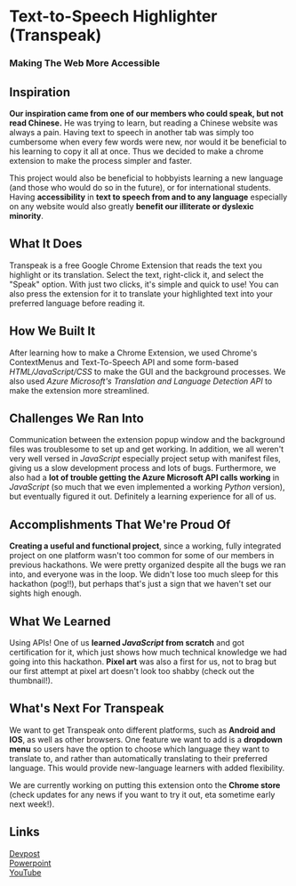 # Text-to-Speech Highlighter (Transpeak)
### Making The Web More Accessible

## Inspiration
**Our inspiration came from one of our members who could speak, but not read Chinese.** He was trying to learn, but reading a Chinese website was always a pain. Having text to speech in another tab was simply too cumbersome when every few words were new, nor would it be beneficial to his learning to copy it all at once. Thus we decided to make a chrome extension to make the process simpler and faster.

This project would also be beneficial to hobbyists learning a new language (and those who would do so in the future), or for international students. Having **accessibility** in **text to speech from and to any language** especially on any website would also greatly **benefit our illiterate or dyslexic minority**. 

## What It Does
Transpeak is a free Google Chrome Extension that reads the text you highlight or its translation. Select the text, right-click it, and select the "Speak" option. With just two clicks, it's simple and quick to use! You can also press the extension for it to translate your highlighted text into your preferred language before reading it.

## How We Built It
After learning how to make a Chrome Extension, we used Chrome's ContextMenus and Text-To-Speech API and some form-based *HTML/JavaScript/CSS* to make the GUI and the background processes. We also used *Azure Microsoft's Translation and Language Detection API* to make the extension more streamlined.

## Challenges We Ran Into
Communication between the extension popup window and the background files was troublesome to set up and get working. In addition, we all weren't very well versed in *JavaScript* especially project setup with manifest files, giving us a slow development process and lots of bugs. Furthermore, we also had a **lot of trouble getting the Azure Microsoft API calls working** in *JavaScript* (so much that we even implemented a working *Python* version), but eventually figured it out. Definitely a learning experience for all of us.

## Accomplishments That We're Proud Of
**Creating a useful and functional project**, since a working, fully integrated project on one platform wasn't too common for some of our members in previous hackathons. We were pretty organized despite all the bugs we ran into, and everyone was in the loop. We didn't lose too much sleep for this hackathon (pog!!), but perhaps that's just a sign that we haven't set our sights high enough.

## What We Learned
Using APIs! One of us **learned *JavaScript* from scratch** and got certification for it, which just shows how much technical knowledge we had going into this hackathon. **Pixel art** was also a first for us, not to brag but our first attempt at pixel art doesn't look too shabby (check out the thumbnail!).

## What's Next For Transpeak
We want to get Transpeak onto different platforms, such as **Android and IOS**, as well as other browsers. One feature we want to add is a **dropdown menu** so users have the option to choose which language they want to translate to, and rather than automatically translating to their preferred language. This would provide new-language learners with added flexibility. 

We are currently working on putting this extension onto the **Chrome store** (check updates for any news if you want to try it out, eta sometime early next week!).

## Links
[Devpost](https://devpost.com/software/text-to-speech-highlighter)  
[Powerpoint](https://docs.google.com/presentation/d/1xBOzkvjuc72VeCTfqkIXZDP9x476sVQhwCIrQ_kx0R8/edit?usp=sharing)  
[YouTube](https://youtu.be/1vMEvlPQPIE)

